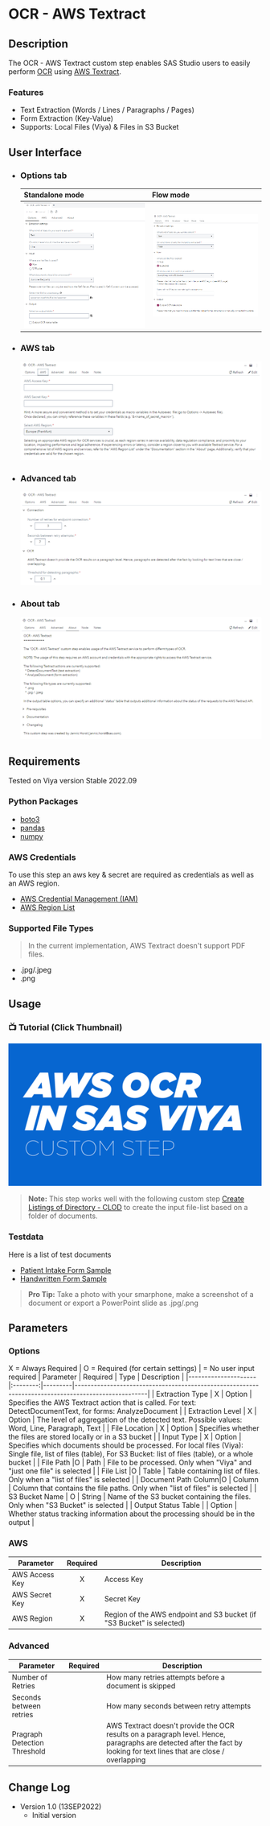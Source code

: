 # OCR - AWS Textract

## Description

The OCR - AWS Textract custom step enables SAS Studio users to easily perform [OCR](https://en.wikipedia.org/wiki/Optical_character_recognition) using [AWS Textract](https://aws.amazon.com/textract/).

### Features
- Text Extraction (Words / Lines / Paragraphs / Pages)
- Form Extraction (Key-Value)
- Supports: Local Files (Viya) & Files in S3 Bucket

## User Interface
* ### Options tab ###

   | Standalone mode | Flow mode |
   | --- | --- |                  
   | ![](img/standalone.PNG) | ![](img/flow_mode.PNG) |

* ### AWS tab ###

   ![](img/aws.PNG)
  
* ### Advanced tab ###

   ![](img/advanced.PNG)

* ### About tab ###

   ![](img/about.PNG)

## Requirements

Tested on Viya version Stable 2022.09

### Python Packages
- [boto3](https://pypi.org/project/boto3/)
- [pandas](https://pypi.org/project/pandas/)
- [numpy](https://pypi.org/project/numpy/)

### AWS Credentials
To use this step an aws key & secret are required as credentials as well as an AWS region.
- [AWS Credential Management (IAM)](https://docs.aws.amazon.com/textract/latest/dg/security-iam.html)
- [AWS Region List](https://docs.aws.amazon.com/general/latest/gr/textract.html)

### Supported File Types
> In the current implementation, AWS Textract doesn't support PDF files.
- .jpg/.jpeg
- .png

## Usage
### 📺 Tutorial (Click Thumbnail)
[![YOUTUBE THUMBNAIL](img/thumbnail_aws_ocr_custom_step.jpg)](https://youtu.be/RP0CHuIbVGE)



> **Note:** This step works well with the following custom step [Create Listings of Directory - CLOD](https://github.com/sassoftware/sas-studio-custom-steps/tree/main/Create%20Listing%20of%20Directory%20CLOD) to create the input file-list based on a folder of documents. 

### Testdata
Here is a list of test documents
- [Patient Intake Form Sample](https://github.com/aws-samples/amazon-textract-code-samples/blob/master/python/patient_intake_form_sample.jpg)
- [Handwritten Form Sample](https://www.nist.gov/image/sd19jpg)

> **Pro Tip:** Take a photo with your smarphone, make a screenshot of a document or export a PowerPoint slide as .jpg/.png

## Parameters
### Options
X = Always Required | O = Required (for certain settings) |  = No user input required
| Parameter           | Required | Type    | Description                                                                                        |
|---------------------|:--------:|---------|----------------------------------------------------------------------------------------------------|
| Extraction Type     | X        | Option  | Specifies the AWS Textract action that is called. For text: DetectDocumentText, for forms: AnalyzeDocument |
| Extraction Level    | X        | Option  | The level of aggregation of the detected text. Possible values: Word, Line, Paragraph, Text       |
| File Location       | X        | Option  | Specifies whether the files are stored locally or in a S3 bucket                                   |
| Input Type          | X        | Option  | Specifies which documents should be processed. For local files (Viya): Single file, list of files (table), For S3 Bucket: list of files (table), or a whole bucket |
| File Path           |O          | Path    | File to be processed. Only when "Viya" and "just one file" is selected                             |
| File List           |O          | Table   | Table containing list of files. Only when a "list of files" is selected                            |
| Document Path Column|O          | Column  | Column that contains the file paths. Only when "list of files" is selected                         |
| S3 Bucket Name      | O        | String  | Name of the S3 bucket containing the files. Only when "S3 Bucket" is selected                      |
| Output Status Table |         | Option  | Whether status tracking information about the processing should be in the output                    |

### AWS
| Parameter  | Required | Description |
|---------------------|:----------:|--------------------------------|
|AWS Access Key| X | Access Key |
|AWS Secret Key|X| Secret Key |
|AWS Region |X| Region of the AWS endpoint and S3 bucket (if "S3 Bucket" is selected) |
### Advanced
| Parameter  | Required | Description |
|---------------------|:----------:|--------------------------------|
|Number of Retries|  |How many retries attempts before a document is skipped|
|Seconds between retries|| How many seconds between retry attempts|
|Pragraph Detection Threshold|| AWS Textract doesn't provide the OCR results on a paragraph level. Hence, paragraphs are detected after the fact by looking for text lines that are close / overlapping|

## Change Log
* Version 1.0 (13SEP2022) 
    * Initial version
